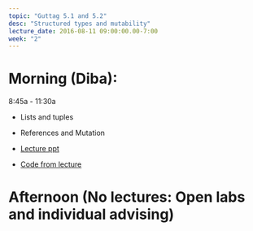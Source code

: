 ```yaml
---
topic: "Guttag 5.1 and 5.2"
desc: "Structured types and mutability"
lecture_date: 2016-08-11 09:00:00.00-7:00
week: "2"
---
```


# Morning (Diba):

8:45a - 11:30a

* Lists and tuples
* References and Mutation

* [Lecture ppt](https://drive.google.com/drive/folders/0B__7284Jee0fR2FQbTFuVFRkOGc?usp=sharing)
* [Code from lecture](https://github.com/ucsd-cse-spis-2016/spis16-lecture-0811)


# Afternoon (No lectures: Open labs and individual advising)
